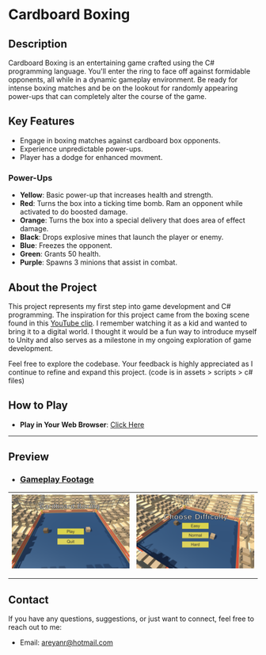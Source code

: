 # Cardboard Boxing

## Description

Cardboard Boxing is an entertaining game crafted using the C# programming language. You'll enter the ring to face off against formidable opponents, all while in a dynamic gameplay environment. Be ready for intense boxing matches and be on the lookout for randomly appearing power-ups that can completely alter the course of the game.

## Key Features

- Engage in boxing matches against cardboard box opponents.
- Experience unpredictable power-ups.
- Player has a dodge for enhanced movment.

### Power-Ups

- **Yellow**: Basic power-up that increases health and strength.
- **Red**: Turns the box into a ticking time bomb. Ram an opponent while activated to do boosted damage.
- **Orange**: Turns the box into a special delivery that does area of effect damage.
- **Black**: Drops explosive mines that launch the player or enemy.
- **Blue**: Freezes the opponent.
- **Green**: Grants 50 health.
- **Purple**: Spawns 3 minions that assist in combat.


## About the Project

This project represents my first step into game development and C# programming. The inspiration for this project came from the boxing scene found in this [YouTube clip](https://www.youtube.com/watch?v=Y7rw9gqfZow&ab_channel=TheSpongeFanatic). I remember watching it as a kid and wanted to bring it to a digital world. I thought it would be a fun way to introduce myself to Unity and also serves as a milestone in my ongoing exploration of game development.


Feel free to explore the codebase. Your feedback is highly appreciated as I continue to refine and expand this project. 
(code is in assets > scripts > c# files)

## How to Play

- **Play in Your Web Browser**: [Click Here ](https://play.unity.com/en/games/73368904-b323-45e5-a73e-c48d19f9d566/cardboardboxing)

---

## Preview

- ### [Gameplay Footage](https://drive.google.com/file/d/1v-MOwmrqNi-BiZBWdwm-T1CqdFKxTDw/view?usp=sharing)

| ![Preview1](images/preview1.png) | ![Preview2](images/preview2.png) |
|:--------------------------------:|:--------------------------------:|

---



## Contact

If you have any questions, suggestions, or just want to connect, feel free to reach out to me:

- Email: areyanr@hotmail.com
